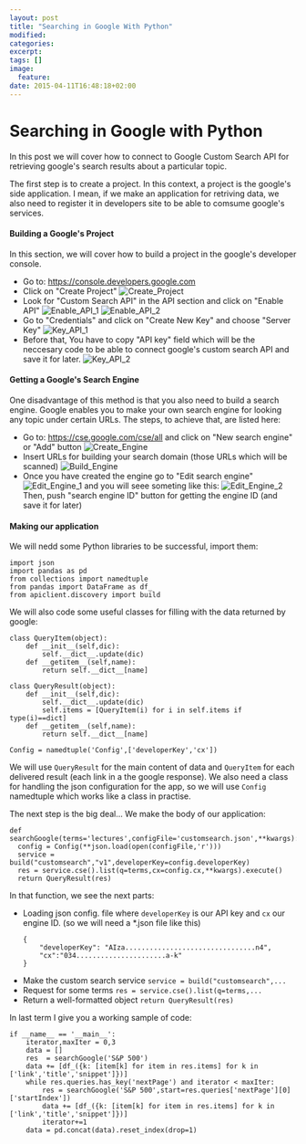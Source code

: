 ```yaml
---
layout: post
title: "Searching in Google With Python"
modified:
categories: 
excerpt:
tags: []
image:
  feature:
date: 2015-04-11T16:48:18+02:00
---
```


# Searching in Google with Python

In this post we will cover how to connect to Google Custom Search API for retrieving google's search results about a particular topic.

The first step is to create a project. In this context, a project is the google's side application. I mean, if we make an application for retriving data, we also need to register it in  developers site to be able to comsume google's services.

#### Building a Google's Project

In this section, we will cover how to build a project in the google's developer console.

* Go to: https://console.developers.google.com
* Click on "Create Project"
	![Create_Project](/images/20150411/en/step1.png)
* Look for "Custom Search API" in the API section and click on "Enable API"
	![Enable_API_1](/images/20150411/en/step2.png)
	![Enable_API_2](/images/20150411/en/step3.png)
* Go to "Credentials" and click on "Create New Key" and choose "Server Key"
	![Key_API_1](/images/20150411/en/step4.png)
* Before that, You have to copy "API key" field which will be the neccesary code to be able to connect google's custom search API and save it for later.
	![Key_API_2](/images/20150411/en/step5.png)

#### Getting a Google's Search Engine

One disadvantage of this method is that you also need to build a search engine. Google enables you to make your own search engine for looking any topic under certain URLs. The steps, to achieve that, are listed here:

* Go to: https://cse.google.com/cse/all and click on "New search engine" or "Add" button
	![Create_Engine](/images/20150411/en/2_step1.png)
* Insert URLs for building your search domain (those URLs which will be scanned)
	![Build_Engine](/images/20150411/en/2_step2.png)
* Once you have created the engine go to "Edit search engine" 
	![Edit_Engine_1](/images/20150411/en/2_step4.png)
and you will seee someting like this:
	![Edit_Engine_2](/images/20150411/en/2_step3.png)
Then, push "search engine ID" button for getting the engine ID (and save it for later)

#### Making our application

We will nedd some Python libraries to be successful, import them:

```{python}
import json
import pandas as pd
from collections import namedtuple
from pandas import DataFrame as df_
from apiclient.discovery import build
```

We will also code some useful classes for filling with the data returned by google:

```{python}
class QueryItem(object):
    def __init__(self,dic):
        self.__dict__.update(dic)        
    def __getitem__(self,name):
        return self.__dict__[name]       
        
class QueryResult(object):
    def __init__(self,dic):
        self.__dict__.update(dic)
        self.items = [QueryItem(i) for i in self.items if type(i)==dict]        
    def __getitem__(self,name):
        return self.__dict__[name]

Config = namedtuple('Config',['developerKey','cx'])
```

We will use `QueryResult` for the main content of data and `QueryItem` for each delivered result (each link in a the google response). We also need a class for handling the json configuration for the app, so we will use `Config` namedtuple which works like a class in practise.

The next step is the big deal... We make the body of our application:

```{python}
def searchGoogle(terms='lectures',configFile='customsearch.json',**kwargs):      
  config = Config(**json.load(open(configFile,'r')))    
  service = build("customsearch","v1",developerKey=config.developerKey)  
  res = service.cse().list(q=terms,cx=config.cx,**kwargs).execute()  
  return QueryResult(res)
```

In that function, we see the next parts:

* Loading json config. file where `developerKey` is our API key and `cx` our engine ID. (so we will need a *.json file like this)
	```{json}
	{
	    "developerKey": "AIza................................n4",
	    "cx":"034......................a-k"
	}
	```
* Make the custom search service `service = build("customsearch",...`
* Request for some terms `res = service.cse().list(q=terms,...`
* Return a well-formatted object `return QueryResult(res)`

In last term I give you a working sample of code:

```{python}
if __name__ == '__main__':
    iterator,maxIter = 0,3    
    data = []
    res  = searchGoogle('S&P 500')  
    data += [df_({k: [item[k] for item in res.items] for k in ['link','title','snippet']})]
    while res.queries.has_key('nextPage') and iterator < maxIter:
        res = searchGoogle('S&P 500',start=res.queries['nextPage'][0]['startIndex'])    
        data += [df_({k: [item[k] for item in res.items] for k in ['link','title','snippet']})]
        iterator+=1
    data = pd.concat(data).reset_index(drop=1)
```
